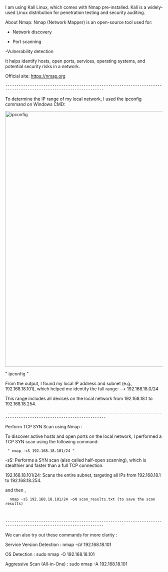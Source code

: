 
I am using Kali Linux, which comes with Nmap pre-installed. Kali is a widely-used Linux distribution for penetration testing and security auditing.

About Nmap:
Nmap (Network Mapper) is an open-source tool used for:
 - Network discovery

 - Port scanning

 -Vulnerability detection

It helps identify hosts, open ports, services, operating systems, and potential security risks in a network.

Official site:  https://nmap.org

    ------------------------------------------------------------------------------------------------------------------

To determine the IP range of my local network, I used the ipconfig command on Windows CMD:

<img width="1172" height="817" alt="ipconfig" src="https://github.com/user-attachments/assets/8936d6ff-5309-47f9-b506-1ff795948db0" />

" ipconfig "

From the output, I found my local IP address and subnet (e.g., 192.168.18.101), which helped me identify the full range:
-->  192.168.18.0/24

This range includes all devices on the local network from 192.168.18.1 to 192.168.18.254.


     ------------------------------------------------------------------------------------------------------------------


Perform TCP SYN Scan using Nmap : 

To discover active hosts and open ports on the local network, I performed a TCP SYN scan using the following command:

     " nmap -sS 192.168.18.101/24 "

 
-sS: Performs a SYN scan (also called half-open scanning), which is stealthier and faster  than a full TCP connection.

192.168.18.101/24: Scans the entire subnet, targeting all IPs from 192.168.18.1 to 192.168.18.254.

and then ,
 
      nmap -sS 192.168.18.101/24 -oN scan_results.txt (to save the scan results)  



    ------------------------------------------------------------------------------------------------------------------


 We can also try out these commands for more clarity :

  Service Version Detection  :  nmap -sV 192.168.18.101

  OS Detection               :  sudo nmap -O 192.168.18.101

  Aggressive Scan (All-in-One) :  sudo nmap -A 192.168.18.101

    

